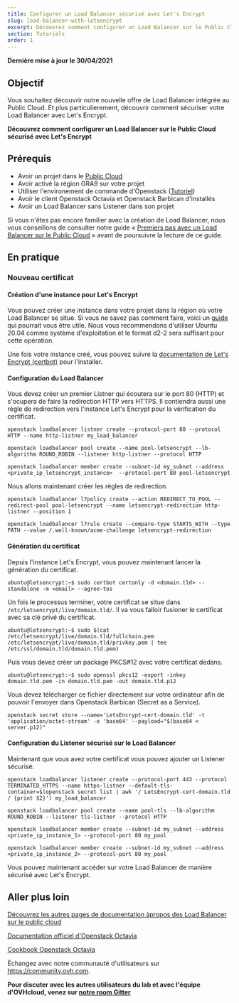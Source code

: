 ```yaml
---
title: Configurer un Load Balancer sécurisé avec Let's Encrypt
slug: load-balancer-with-letsencrypt
excerpt: Découvrez comment configurer un Load Balancer sur le Public Cloud sécurisé avec Let's Encrypt
section: Tutoriels
order: 1
---
```


**Dernière mise à jour le 30/04/2021**

## Objectif

Vous souhaitez découvrir notre nouvelle offre de Load Balancer intégrée au Public Cloud. Et plus particulierement, découvrir comment sécuriser votre Load Balancer avec Let's Encrypt.

**Découvrez comment configurer un Load Balancer sur le Public Cloud sécurisé avec Let's Encrypt**

## Prérequis

- Avoir un projet dans le [Public Cloud](https://www.ovhcloud.com/fr/public-cloud/)
- Avoir activé la région GRA9 sur votre projet
- Utiliser l'environement de commande d'Openstack ([Tutoriel](https://docs.ovh.com/fr/public-cloud/preparer-lenvironnement-pour-utiliser-lapi-openstack/))
- Avoir le client Openstack Octavia et Openstack Barbican d'installés
- Avoir un Load Balancer sans Listener dans son projet

Si vous n'êtes pas encore familier avec la création de Load Balancer, nous vous conseillons de consulter notre guide « [Premiers pas avec un Load Balancer sur le Public Cloud](../../load-balancer-octavia) » avant de poursuivre la lecture de ce guide.

## En pratique

### Nouveau certificat

#### Création d'une instance pour Let's Encrypt

Vous pouvez créer une instance dans votre projet dans la région où votre Load Balancer se situe. Si vous ne savez pas comment faire, voici un [guide](https://docs.ovh.com/fr/public-cloud/creer-instance-espace-client/) qui pourrait vous être utile. Nous vous recommendons d'utiliser Ubuntu 20.04 comme système d'exploitation et le format d2-2 sera suffisant pour cette opération.

Une fois votre instance créé, vous pouvez suivre la [documentation de Let's Encrypt (certbot)](https://certbot.eff.org/lets-encrypt/ubuntufocal-other) pour l'installer.

#### Configuration du Load Balancer

Vous devez créer un premier Listner qui écoutera sur le port 80 (HTTP) et s'ocupera de faire la redirection HTTP vers HTTPS. Il contiendra aussi une règle de redirection vers l'instance Let's Encrypt pour la vérification du certificat.

```
openstack loadbalancer listner create --protocol-port 80 --protocol HTTP --name http-listner my_load_balancer

openstack loadbalancer pool create --name pool-letsencrypt --lb-algorithm ROUND_ROBIN --listener http-listner --protocol HTTP

openstack loadbalancer member create --subnet-id my_subnet --address <private_ip_letsencrypt_instance>  --protocol-port 80 pool-letsencrypt
```

Nous allons maintenant créer les règles de redirection.

```
openstack loadbalancer l7policy create --action REDIRECT_TO_POOL --redirect-pool pool-letsencrypt --name letsencrypt-redirection http-listner --position 1

openstack loadbalancer l7rule create --compare-type STARTS_WITH --type PATH --value /.well-known/acme-challenge letsencrypt-redirection
```

#### Génération du certificat

Depuis l'instance Let's Encrypt, vous pouvez maintenant lancer la génération du certificat.

```
ubuntu@letsencrypt:~$ sudo certbot certonly -d <domain.tld> --standalone -m <email> --agree-tos
```

Un fois le processus terminer, votre certificat se situe dans `/etc/letsencrypt/live/domain.tld/`. Il va vous falloir fusioner le certificat avec sa clé privé du certificat.

```
ubuntu@letsencrypt:~$ sudo $(cat /etc/letsencrypt/live/domain.tld/fullchain.pem /etc/letsencrypt/live/domain.tld/privkey.pem | tee /etc/ssl/domain.tld/domain.tld.pem)
```

Puis vous devez créer un package PKCS#12 avec votre certificat dedans.

```
ubuntu@letsencrypt:~$ sudo openssl pkcs12 -export -inkey domain.tld.pem -in domain.tld.pem -out domain.tld.p12
```

Vous devez télécharger ce fichier directement sur votre ordinateur afin de pouvoir l'envoyer dans Openstack Barbican (Secret as a Service).

```
openstack secret store --name='LetsEncrypt-cert-domain.tld' -t 'application/octet-stream' -e 'base64' --payload="$(base64 < server.p12)"

```

#### Configuration du Listener sécurisé sur le Load Balancer

Maintenant que vous avez votre certificat vous pouvez ajouter un Listener sécurisé.

```
openstack loadbalancer listener create --protocol-port 443 --protocol TERMINATED_HTTPS --name https-listner --default-tls-container=$(openstack secret list | awk '/ LetsEncrypt-cert-domain.tld / {print $2}') my_load_balancer

openstack loadbalancer pool create --name pool-tls --lb-algorithm ROUND_ROBIN --listener tls-listner --protocol HTTP

openstack loadbalancer member create --subnet-id my_subnet --address <private_ip_instance_1> --protocol-port 80 my_pool

openstack loadbalancer member create --subnet-id my_subnet --address <private_ip_instance_2> --protocol-port 80 my_pool
```

Vous pouvez maintenant accéder sur votre Load Balancer de manière sécurisé avec Let's Encrypt.

## Aller plus loin

[Découvrez les autres pages de documentation àpropos des Load Balancer sur le public cloud](../../load-balancer-octavia)

[Documentation officiel d'Openstack Octavia](https://docs.openstack.org/octavia/latest/)

[Cookbook Openstack Octavia](https://docs.openstack.org/octavia/latest/user/guides/basic-cookbook.html)

Échangez avec notre communauté d'utilisateurs sur <https://community.ovh.com>.

**Pour discuter avec les autres utilisateurs du lab et avec l'équipe d'OVHcloud, venez sur [notre room Gitter](https://gitter.im/ovh/octavia-loadbalancer)**